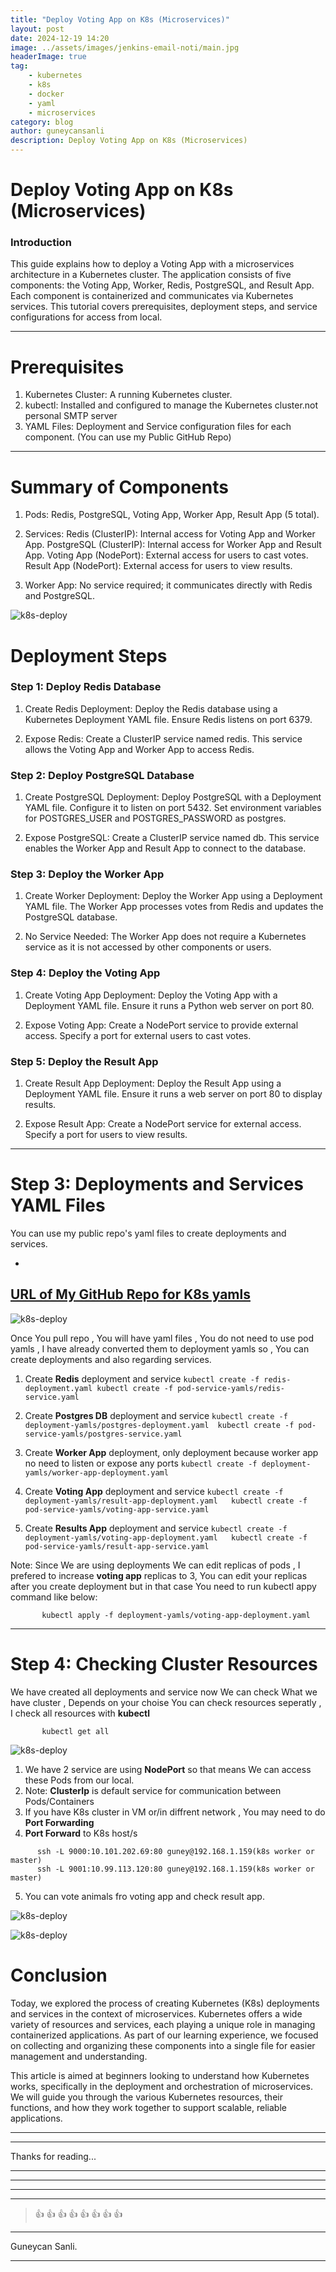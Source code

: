 ```yaml
---
title: "Deploy Voting App on K8s (Microservices)"
layout: post
date: 2024-12-19 14:20
image: ../assets/images/jenkins-email-noti/main.jpg
headerImage: true
tag:
    - kubernetes
    - k8s
    - docker
    - yaml
    - microservices
category: blog
author: guneycansanli
description: Deploy Voting App on K8s (Microservices)
---
```


# Deploy Voting App on K8s (Microservices)

### Introduction

This guide explains how to deploy a Voting App with a microservices architecture in a Kubernetes cluster. The application consists of five components: the Voting App, Worker, Redis, PostgreSQL, and Result App. Each component is containerized and communicates via Kubernetes services. This tutorial covers prerequisites, deployment steps, and service configurations for access from local.

* * *

# Prerequisites

1.  Kubernetes Cluster: A running Kubernetes cluster.
2.  kubectl: Installed and configured to manage the Kubernetes cluster.not personal SMTP server
3.  YAML Files: Deployment and Service configuration files for each component. (You can use my Public GitHub Repo)

* * *

# Summary of Components

1. Pods:
    Redis, PostgreSQL, Voting App, Worker App, Result App (5 total).

2. Services:
    Redis (ClusterIP): Internal access for Voting App and Worker App.
    PostgreSQL (ClusterIP): Internal access for Worker App and Result App.
    Voting App (NodePort): External access for users to cast votes.
    Result App (NodePort): External access for users to view results.

3. Worker App:
    No service required; it communicates directly with Redis and PostgreSQL.


![k8s-deploy][1]

# Deployment Steps

### Step 1: Deploy Redis Database

1. Create Redis Deployment:
    Deploy the Redis database using a Kubernetes Deployment YAML file.
    Ensure Redis listens on port 6379.

2. Expose Redis:
    Create a ClusterIP service named redis.
    This service allows the Voting App and Worker App to access Redis.

### Step 2: Deploy PostgreSQL Database

1. Create PostgreSQL Deployment:
    Deploy PostgreSQL with a Deployment YAML file.
    Configure it to listen on port 5432.
    Set environment variables for POSTGRES_USER and POSTGRES_PASSWORD as postgres.

2. Expose PostgreSQL:
    Create a ClusterIP service named db.
    This service enables the Worker App and Result App to connect to the database.

### Step 3: Deploy the Worker App

1. Create Worker Deployment:
    Deploy the Worker App using a Deployment YAML file.
    The Worker App processes votes from Redis and updates the PostgreSQL database.

2. No Service Needed:
    The Worker App does not require a Kubernetes service as it is not accessed by other components or users.

### Step 4: Deploy the Voting App

1. Create Voting App Deployment:
    Deploy the Voting App with a Deployment YAML file.
    Ensure it runs a Python web server on port 80.

2. Expose Voting App:
    Create a NodePort service to provide external access.
    Specify a port for external users to cast votes.

### Step 5: Deploy the Result App

1. Create Result App Deployment:
    Deploy the Result App using a Deployment YAML file.
    Ensure it runs a web server on port 80 to display results.

2. Expose Result App:
    Create a NodePort service for external access.
    Specify a port for users to view results.


* * *

# Step 3: Deployments and Services YAML Files 

You can use my public repo's yaml files to create deployments and services.

-
[URL of My GitHub Repo for K8s yamls](https://github.com/guneycansanli/k8s-training)
-

![k8s-deploy][2]


Once You pull repo , You will have yaml files , You do not need to use pod yamls , I have already converted them to deployment yamls so , You can create deployments and also regarding services. 

1. Create **Redis** deployment and service 
        ```
            kubectl create -f redis-deployment.yaml
            kubectl create -f pod-service-yamls/redis-service.yaml
        ```

2. Create **Postgres DB** deployment and service 
        ```
            kubectl create -f deployment-yamls/postgres-deployment.yaml 
            kubectl create -f pod-service-yamls/postgres-service.yaml
        ```

3. Create **Worker App** deployment, only deployment because worker app no need to listen or expose any ports
        ```
            kubectl create -f deployment-yamls/worker-app-deployment.yaml
        ```

4. Create **Voting App** deployment and service 
        ```
            kubectl create -f deployment-yamls/result-app-deployment.yaml  
            kubectl create -f pod-service-yamls/voting-app-service.yaml
        ```

5. Create **Results App** deployment and service 
        ```
            kubectl create -f deployment-yamls/voting-app-deployment.yaml  
            kubectl create -f pod-service-yamls/result-app-service.yaml 
        ```


Note: Since We are using deployments We can edit replicas of pods , I prefered to increase **voting app** replicas to 3, You can edit your replicas after you create deployment but in that case You need to run kubectl appy command like below:
 ```
        kubectl apply -f deployment-yamls/voting-app-deployment.yaml 
 ```

* * *

# Step 4: Checking Cluster Resources

We have created all deployments and service now We can check What we have cluster , Depends on your choise You can check resources seperatly , I check all resources with **kubectl**
 ```
        kubectl get all
 ```

![k8s-deploy][3]

1. We have 2 service are using **NodePort** so that means We can access these Pods from our local.
2. Note: **ClusterIp** is default service for communication between Pods/Containers
3. If you have K8s cluster in VM or/in diffrent network , You may need to do **Port Forwarding**
4. **Port Forward** to K8s host/s
 ```
       ssh -L 9000:10.101.202.69:80 guney@192.168.1.159(k8s worker or master) 
       ssh -L 9001:10.99.113.120:80 guney@192.168.1.159(k8s worker or master) 
 ```

5. You can vote animals fro voting app and check result app. 

![k8s-deploy][4]

![k8s-deploy][5]

# Conclusion

Today, we explored the process of creating Kubernetes (K8s) deployments and services in the context of microservices. Kubernetes offers a wide variety of resources and services, each playing a unique role in managing containerized applications. As part of our learning experience, we focused on collecting and organizing these components into a single file for easier management and understanding.

This article is aimed at beginners looking to understand how Kubernetes works, specifically in the deployment and orchestration of microservices. We will guide you through the various Kubernetes resources, their functions, and how they work together to support scalable, reliable applications. 

* * *

---

Thanks for reading...

---

---

---

---

> :+1: :+1: :+1: :+1: :+1: :+1: :+1: :+1:

---

Guneycan Sanli.

---

[1]: ../assets/images/k8s-deploy/k8s-deploy-1.jpg
[2]: ../assets/images/k8s-deploy/k8s-deploy-2.jpg
[3]: ../assets/images/k8s-deploy/k8s-deploy-3.jpg
[4]: ../assets/images/k8s-deploy/k8s-deploy-4.jpg
[5]: ../assets/images/k8s-deploy/k8s-deploy-5.jpg


